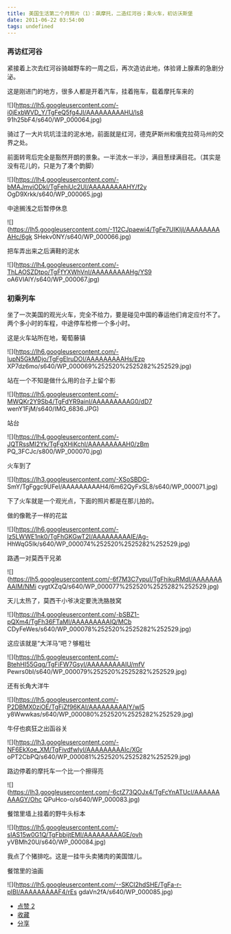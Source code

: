 ```yaml
---
title: 美国生活第二个月照片（1）：飙摩托，二造红河谷；乘火车，初访沃斯堡
date: 2011-06-22 03:54:00
tags: undefined
---
```

###  再访红河谷

紧接着上次去红河谷骑越野车的一周之后，再次造访此地，体验肾上腺素的急剧分泌。

这是刚进门的地方，很多人都是开着汽车，挂着拖车，载着摩托车来的

![](https://lh5.googleusercontent.com/-i0jExbWVD_Y/TgFeQ5fg4JI/AAAAAAAAAHU/ls8
91h25bF4/s640/WP_000064.jpg)

骑过了一大片坑坑洼洼的泥水地，前面就是红河，德克萨斯州和俄克拉荷马州的交界之处。

前面转弯后完全是豁然开朗的景象。一半流水一半沙，满目葱绿满目花。（其实是没有花儿的，只是为了凑个韵脚）

![](https://lh4.googleusercontent.com/-bMAJmviODkI/TgFehiUc2UI/AAAAAAAAAHY/f2y
OgD9Xrkk/s640/WP_000065.jpg)

中途搁浅之后暂停休息

![](https://lh5.googleusercontent.com/-112CJpaewi4/TgFe7UIKIjI/AAAAAAAAAHc/6gk
SHekv0NY/s640/WP_000066.jpg)

把车弄出来之后满鞋的泥水

![](https://lh4.googleusercontent.com/-ThLAOSZDtpo/TgFfYXWhVnI/AAAAAAAAAHg/YS9
oA6VIAlY/s640/WP_000067.jpg)

###  初乘列车

坐了一次美国的观光火车，完全不给力，要是碰见中国的春运他们肯定应付不了。两个多小时的车程，中途停车检修一个多小时。

这是火车站所在地，葡萄藤镇

![](https://lh6.googleusercontent.com/-lupN5GkMDjo/TgFgElruDOI/AAAAAAAAAHs/Ezp
XP7dz6mo/s640/WP_000069%252520%2525282%252529.jpg)

站在一个不知是做什么用的台子上留个影

![](https://lh5.googleusercontent.com/-MWQKr2Y9Sb4/TgFdYR9ainI/AAAAAAAAAG0/dD7
wenY1FjM/s640/IMG_6836.JPG)

站台

![](https://lh4.googleusercontent.com/-JQTRssMI2Yk/TgFgXHiKchI/AAAAAAAAAH0/zBm
PQ_3FCJc/s800/WP_000070.jpg)

火车到了

![](https://lh3.googleusercontent.com/-XSoSBDG-
SmY/TgFggc9UFeI/AAAAAAAAAH4/6m62QyFxSL8/s640/WP_000071.jpg)

下了火车就是一个观光点，下面的照片都是在那儿拍的。

做的像靴子一样的花盆

![](https://lh6.googleusercontent.com/-lz5LWWE1nk0/TgFhGKGwT2I/AAAAAAAAAIE/Ag-
HhWqG5Ik/s640/WP_000074%252520%2525282%252529.jpg)

路遇一对莫西干兄弟

![](https://lh5.googleusercontent.com/-6f7M3C7ypuI/TgFhikuRMdI/AAAAAAAAAIM/NMi
cygtXZqQ/s640/WP_000077%252520%2525282%252529.jpg)

天儿太热了，莫西干小爷决定要洗洗胳肢窝

![](https://lh4.googleusercontent.com/-bSBZ1-pQXm4/TgFh36FTaMI/AAAAAAAAAIQ/MCb
CDyFeWes/s640/WP_000078%252520%2525282%252529.jpg)

这应该就是“大洋马”吧？够粗壮

![](https://lh5.googleusercontent.com/-BtehHI55Gqg/TgFiFW7GsyI/AAAAAAAAAIU/mfV
Pewrs0bI/s640/WP_000079%252520%2525282%252529.jpg)

还有长角大洋牛

![](https://lh5.googleusercontent.com/-P2DBMX0ziOE/TgFiZf96KAI/AAAAAAAAAIY/wl5
y8Wwwkas/s640/WP_000080%252520%2525282%252529.jpg)

牛仔也疯狂之出函谷关

![](https://lh3.googleusercontent.com/-NF6EkXoe_XM/TgFivdfwIyI/AAAAAAAAAIc/XGr
oPT2CbPQ/s640/WP_000081%252520%2525282%252529.jpg)

路边停着的摩托车一个比一个擦得亮

![](https://lh3.googleusercontent.com/-6ctZ73QOJx4/TgFcYnATUcI/AAAAAAAAAGY/Ohc
QPuHco-o/s640/WP_000083.jpg)

餐馆里墙上挂着的野牛头标本

![](https://lh5.googleusercontent.com/-sIAS15w0G1Q/TgFbbijtEMI/AAAAAAAAAGE/ovh
yVBMh20U/s640/WP_000084.jpg)

我点了个猪排吃。这是一挂牛头卖猪肉的美国馆儿。

餐馆里的油画

![](https://lh5.googleusercontent.com/--SKCI2hdSHE/TgFa-r-pIBI/AAAAAAAAAF4/rEs
gdaVn2fA/s640/WP_000085.jpg)

  * [ 点赞  2  ](javascript:;)
  * [ 收藏  ](javascript:;)
  * [ 分享 ](javascript:;)

